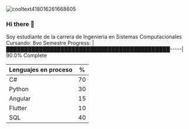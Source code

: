 ![cooltext418016261668605](https://user-images.githubusercontent.com/99371695/186826515-1d7f0bcd-8299-4619-998e-47ac7b4687c2.gif)

### Hi there 👋

Soy estudiante de la carrera de Ingenieria en Sistemas Computacionales
Cursando: 8vo Semestre 
Progress: |█████████████████████████████████████████████-----| 90.0% Complete


| Lenguajes en proceso | %  |
|----------------------|----|
| C#                   | 70 |
| Python               | 30 |
| Angular              | 15 |
| Flutter              | 10 |
| SQL                  | 40 |
